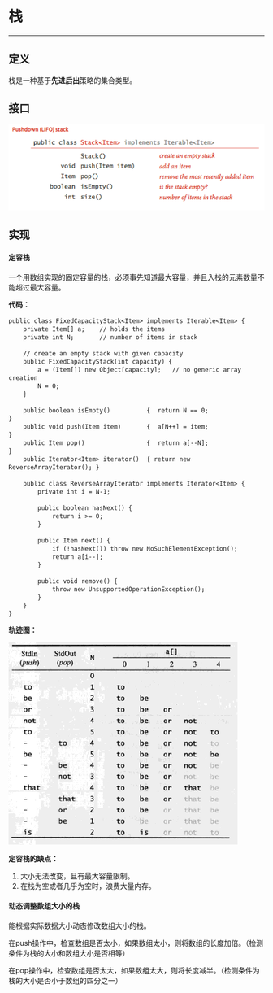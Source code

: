 # 栈

---

## 定义

栈是一种基于**先进后出**策略的集合类型。

## 接口

![](/assets/basic/stack_interface.png)

## 实现

#### 定容栈

一个用数组实现的固定容量的栈，必须事先知道最大容量，并且入栈的元素数量不能超过最大容量。

**代码：**

```
public class FixedCapacityStack<Item> implements Iterable<Item> {
    private Item[] a;    // holds the items
    private int N;       // number of items in stack

    // create an empty stack with given capacity
    public FixedCapacityStack(int capacity) {
        a = (Item[]) new Object[capacity];   // no generic array creation
        N = 0;
    }

    public boolean isEmpty()          {  return N == 0;                    }
    public void push(Item item)       {  a[N++] = item;                    }
    public Item pop()                 {  return a[--N];                    }
    public Iterator<Item> iterator()  { return new ReverseArrayIterator(); }

    public class ReverseArrayIterator implements Iterator<Item> {
        private int i = N-1;

        public boolean hasNext() {
            return i >= 0;
        }

        public Item next() {
            if (!hasNext()) throw new NoSuchElementException();
            return a[i--];
        }

        public void remove() {
            throw new UnsupportedOperationException();
        }
    }
}
```

**轨迹图：**

![](/assets/basic/stack_trace1.png)

**定容栈的缺点：**

1. 大小无法改变，且有最大容量限制。
2. 在栈为空或者几乎为空时，浪费大量内存。

#### 动态调整数组大小的栈

能根据实际数据大小动态修改数组大小的栈。

在push操作中，检查数组是否太小，如果数组太小，则将数组的长度加倍。（检测条件为栈的大小和数组大小是否相等）

在pop操作中，检查数组是否太大，如果数组太大，则将长度减半。（检测条件为栈的大小是否小于数组的四分之一）


